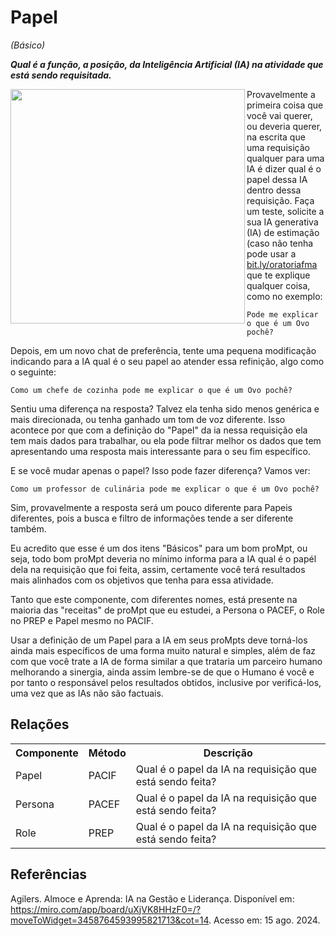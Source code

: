 # Papel 
*(Básico)*

***Qual é a função, a posição, da Inteligência Artificial (IA) na atividade que está sendo requisitada.***

<img src="https://github.com/user-attachments/assets/46e59261-5c0b-415b-8c4c-d052bb3204f5" align="left" width="375" height="375">

Provavelmente a primeira coisa que você vai querer, ou deveria querer, na escrita que uma requisição qualquer para uma IA é dizer qual é o papel dessa IA dentro dessa requisição. Faça um teste, solicite a sua IA generativa (IA) de estimação (caso não tenha pode usar a [bit.ly/oratoriafma](https://bit.ly/oratoriafma) que te explique qualquer coisa, como no exemplo:
```
Pode me explicar o que é um Ovo pochê?
```
Depois, em um novo chat de preferência, tente uma pequena modificação indicando para a IA qual é o seu papel ao atender essa refinição, algo como o seguinte:
```
Como um chefe de cozinha pode me explicar o que é um Ovo pochê?
```

Sentiu uma diferença na resposta? Talvez ela tenha sido menos genérica e mais direcionada, ou tenha ganhado um tom de voz diferente. Isso acontece por que com a definição do "Papel" da ia nessa requisição ela tem mais dados para trabalhar, ou ela pode filtrar melhor os dados que tem apresentando uma resposta mais interessante para o seu fim específico.

E se você mudar apenas o papel? Isso pode fazer diferença? Vamos ver:
```
Como um professor de culinária pode me explicar o que é um Ovo pochê?
```

Sim, provavelmente a resposta será um pouco diferente para Papeis diferentes, pois a busca e filtro de informações tende a ser diferente também.

Eu acredito que esse é um dos itens "Básicos" para um bom proMpt, ou seja, todo bom proMpt deveria no mínimo informa para a IA qual é o papél dela na requisição que foi feita, assim, certamente você terá resultados mais alinhados com os objetivos que tenha para essa atividade.

Tanto que este componente, com diferentes nomes, está presente na maioria das "receitas" de proMpt que eu estudei, a Persona o PACEF, o Role no PREP e Papel mesmo no PACIF.

Usar a definição de um Papel para a IA em seus proMpts deve torná-los ainda mais específicos de uma forma muito natural e simples, além de faz com que você trate a IA de forma similar a que trataria um parceiro humano melhorando a sinergia, ainda assim lembre-se de que o Humano é você e por tanto o responsável pelos resultados obtidos, inclusive por verificá-los, uma vez que as IAs não são factuais.

## Relações
<table>
<tr>
  <th>Componente</th>	<th>Método</th>	<th>Descrição</th>
</tr>
<tr>
  <td>Papel</td><td>PACIF</td><td>	Qual é o papel da IA na requisição que está sendo feita?</td>
</tr>
  <tr>
  <td>Persona</td><td>PACEF</td><td>	Qual é o papel da IA na requisição que está sendo feita?</td>
</tr>
<tr>
  <td>Role</td><td>PREP</td><td>	Qual é o papel da IA na requisição que está sendo feita?</td>
</tr>
</table>

## Referências
Agilers. Almoce e Aprenda: IA na Gestão e Liderança. Disponível em: https://miro.com/app/board/uXjVK8HHzF0=/?moveToWidget=3458764593995821713&cot=14. Acesso em: 15 ago. 2024.



